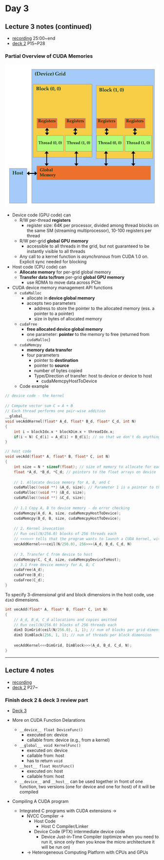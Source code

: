 # Day 3

## Lecture 3 notes (continued)

- [recording](https://mediaspace.illinois.edu/media/t/1_joyw26bq) 25:00~end
- [deck 2](https://lumetta.web.engr.illinois.edu/408-Sum24/slide-copies/ece408-lecture2-CUDA-introduction-Sum24.pdf) P15~P28

### Partial Overview of CUDA Memories

![partial overview of GPU memory](media/GPU_mem.png)
- Device code (GPU code) can
  - R/W per-thread **registers**
    - register size: 64K per processor, divided among thread blocks on the same SM (streaming multiprocessor), 10-100 registers per thread
  - R/W per-grid **global GPU memory**
    - accessible to all threads in the grid, but not guaranteed to be instantly visible to all threads
  - Any call to a kernel function is *asynchronous* from CUDA 1.0 on. Explicit sync needed for blocking
- Host code (CPU code) can
  - **Allocate memory** for per-grid global memory
  - **Transfer data to/from** per-grid **global GPU memory** 
    - use RDMA to move data across PCIe
- CUDA device memory management API functions
  - `cudaMalloc`
    - allocate in **device global memory**
    - accepts two parameters
      - address to store the pointer to the allocated memory (ess. a pointer to a pointer)
      - size in bytes of allocated memory
  - `cudaFree`
    - **free allocated device global memory**
    - one parameter: **pointer** to the memory to free (returned from `cudaMalloc`)
  - `cudaMemcpy`
    - **memory data transfer**
    - four parameters
      - pointer to **destination**
      - pointer to **source**
      - number of bytes copied
      - Type/Direction of transfer: host to device or device to host
        - cudaMemcpyHostToDevice
  - Code example
```c
// device code - the kernel

// Compute vector sum C = A + B
// Each thread performs one pair-wise addition
__global__
void vecAddKernel(float* A_d, float* B_d, float* C_d, int N)
{
    int i = blockIdx.x * blockDim.x + threadIdx.x;
    if(i < N) C_d[i] = A_d[i] + B_d[i]; // so that we don't do anything outside of the array boundary
}
```
  
```c
// host code
void vecAdd(float* A, float* B, float* C, int N)
{
    int size = N * sizeof(float); // size of memory to allocate for each float 
    float *A_d, *B_d, *C_d; // pointers to the float arrays on device

    // 1. Allocate device memory for A, B, and C
    cudaMalloc((void **) &A_d, size); // Parameter 1 is a pointer to the float array A in GPU memory - With cudaMalloc, you always need to manually cast parameter 1 to a pointer to a pointer of void: (void **). Parameter 2, size, is the memory size needed to store the value.
    cudaMalloc((void **) &B_d, size);
    cudaMalloc((void **) &C_d, size);

    // 1.1 Copy A, B to device memory - do error checking
    cudaMemcpy(A_d, A, size, cudaMemcpyHostToDevice);
    cudaMemcpy(B_d, B, size, cudaMemcpyHostToDevice);

    // 2. Kernel invocation
    // Run ceil(N/256.0) blocks of 256 threads each
    // <<<>>> tells that the program wants to launch a CUDA kernel, with grid and block dimensions given as two numbers (this is a shorthand to say we want 1-dimension grids and blocks)
    vecAddKernel<<<ceil(N/256.0), 256>>>(A_d, B_d, C_d, N)

    // 3. Transfer C from device to host
    cudaMemcpy(C, C_d, size, cudaMemcpyDeviceToHost);
    // 3.1 Free device memory for A, B, C
    cudaFree(A_d);
    cudaFree(B_d);
    cudaFree(C_d);
}
``` 
To specify 3-dimensional grid and block dimensions in the host code, use `dim3` dimensions.
```c
int vecAdd(float* A, float* B, float* C, int N)
{
    // A_d, B_d, C_d allocations and copies omitted
    // Run ceil(N/256.0) blocks of 256 threads each
    dim3 DimGrid(ceil(N/256.0), 1, 1); // num of blocks per grid dimension
    dim3 DimBlock(256, 1, 1); // num of threads per block dimension

    vecAddKernel<<<DimGrid, DimBlock>>>(A_d, B_d, C_d, N);
}
```
---
## Lecture 4 notes

- [recording](https://mediaspace.illinois.edu/media/t/1_z883mlnv)
- [deck 2](https://lumetta.web.engr.illinois.edu/408-Sum24/slide-copies/ece408-lecture2-CUDA-introduction-Sum24.pdf) P27~

### Finish deck 2 & deck 3 review part
- [Deck 3](https://lumetta.web.engr.illinois.edu/408-Sum24/slide-copies/ece408-lecture3-CUDA%20parallelism-model-Sum24.pdf)

- More on CUDA Function Delarations
  - `__device__ float DeviceFunc()`
    - executed on: device
    - callable from: device (e.g., from a kernel)
  - `__global__ void KernelFunc()`
    - executed on: device
    - callable from: host
    - has to return `void`
  - `__host__ float HostFunc()`
    -  executed on: host
    -  callable from: host
  -  `__device__` and `__host__` can be used together in front of one function, two versions (one for device and one for host) of it will be compiled

- Compiling A CUDA program
  - Integrated C programs with CUDA extensions ->
    - NVCC Compiler ->
      - Host Code
        - Host C Compiler/Linker
      - Device Code (PTX) intermediate device code
        - Device Just-in-Time Compiler (optimize when you need to run it, since only then you know the micro architecture it will be run on)
    - -> Heterogeneous Computing Platform with CPUs and GPUs

